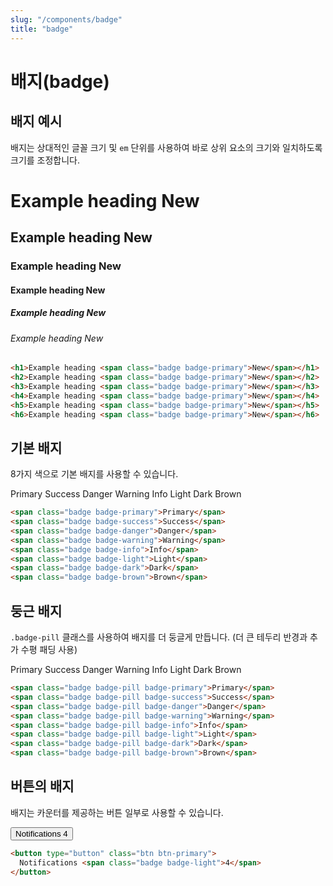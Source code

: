 ```yaml
---
slug: "/components/badge"
title: "badge"
---
```


# 배지(badge)

## 배지 예시
배지는 상대적인 글꼴 크기 및 ```em``` 단위를 사용하여 바로 상위 요소의 크기와 일치하도록 크기를 조정합니다.
<div class="card">
<div class="card-body">
<h1>Example heading <span class="badge badge-primary">New</span></h1>
<h2>Example heading <span class="badge badge-primary">New</span></h2>
<h3>Example heading <span class="badge badge-primary">New</span></h3>
<h4>Example heading <span class="badge badge-primary">New</span></h4>
<h5>Example heading <span class="badge badge-primary">New</span></h5>
<h6>Example heading <span class="badge badge-primary">New</span></h6>
</div>

```html
<h1>Example heading <span class="badge badge-primary">New</span></h1>
<h2>Example heading <span class="badge badge-primary">New</span></h2>
<h3>Example heading <span class="badge badge-primary">New</span></h3>
<h4>Example heading <span class="badge badge-primary">New</span></h4>
<h5>Example heading <span class="badge badge-primary">New</span></h5>
<h6>Example heading <span class="badge badge-primary">New</span></h6>
```
</div>

## 기본 배지
8가지 색으로 기본 배지를 사용할 수 있습니다.
<div class="card">
<div class="card-body">
<span class="badge badge-primary">Primary</span>
<span class="badge badge-success">Success</span>
<span class="badge badge-danger">Danger</span>
<span class="badge badge-warning">Warning</span>
<span class="badge badge-info">Info</span>
<span class="badge badge-light">Light</span>
<span class="badge badge-dark">Dark</span>
<span class="badge badge-brown">Brown</span>
</div>

```html
<span class="badge badge-primary">Primary</span>
<span class="badge badge-success">Success</span>
<span class="badge badge-danger">Danger</span>
<span class="badge badge-warning">Warning</span>
<span class="badge badge-info">Info</span>
<span class="badge badge-light">Light</span>
<span class="badge badge-dark">Dark</span>
<span class="badge badge-brown">Brown</span>
```
</div>

## 둥근 배지
```.badge-pill``` 클래스를 사용하여 배지를 더 둥글게 만듭니다. (더 큰 테두리 반경과 추가 수평 패딩 사용)
<div class="card">
<div class="card-body">
<span class="badge badge-pill badge-primary">Primary</span>
<span class="badge badge-pill badge-success">Success</span>
<span class="badge badge-pill badge-danger">Danger</span>
<span class="badge badge-pill badge-warning">Warning</span>
<span class="badge badge-pill badge-info">Info</span>
<span class="badge badge-pill badge-light">Light</span>
<span class="badge badge-pill badge-dark">Dark</span>
<span class="badge badge-pill badge-brown">Brown</span>
</div>

```html
<span class="badge badge-pill badge-primary">Primary</span>
<span class="badge badge-pill badge-success">Success</span>
<span class="badge badge-pill badge-danger">Danger</span>
<span class="badge badge-pill badge-warning">Warning</span>
<span class="badge badge-pill badge-info">Info</span>
<span class="badge badge-pill badge-light">Light</span>
<span class="badge badge-pill badge-dark">Dark</span>
<span class="badge badge-pill badge-brown">Brown</span>
```
</div>


## 버튼의 배지
배지는 카운터를 제공하는 버튼 일부로 사용할 수 있습니다.
<div class="card">
<div class="card-body">
<button type="button" class="btn btn-primary">
  Notifications <span class="badge badge-light">4</span>
</button>
</div>

```html
<button type="button" class="btn btn-primary">
  Notifications <span class="badge badge-light">4</span>
</button>
```
</div>
